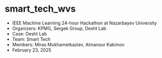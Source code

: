 # smart_tech_wvs

- IEEE Machine Learning 24-hour Hackathon at Nazarbayev University
- Organizers: KPMG, Sergek Group, Desht Lab
- Case: Desht Lab
- Team: Smart Tech
- Members: Miras Mukhametkaziev, Almansur Kakimov
- February 23, 2025

